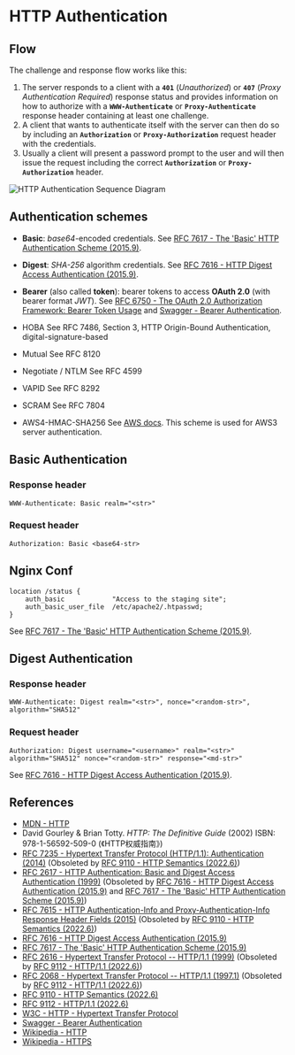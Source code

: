 # HTTP Authentication

## Flow

The challenge and response flow works like this:

1. The server responds to a client with a **`401`** (*Unauthorized*)
or **`407`** (*Proxy Authentication Required*) response status
and provides information on how to authorize
with a **`WWW-Authenticate`** or **`Proxy-Authenticate`** response header
containing at least one challenge.
2. A client that wants to authenticate itself with the server can then do so
by including an **`Authorization`** or **`Proxy-Authorization`** request header with the credentials.
3. Usually a client will present a password prompt to the user
and will then issue the request
including the correct **`Authorization`** or **`Proxy-Authorization`** header.

![HTTP Authentication Sequence Diagram](https://leven-cn.github.io/linux-cookbook/imgs/http-auth-sequence-diagram-noalpha.png)

## Authentication schemes

- **Basic**: *base64*-encoded credentials. See [RFC 7617 - The 'Basic' HTTP Authentication Scheme (2015.9)](https://www.rfc-editor.org/rfc/rfc7617).

- **Digest**: *SHA-256* algorithm credentials. See [RFC 7616 - HTTP Digest Access Authentication (2015.9)](https://www.rfc-editor.org/rfc/rfc7616).

- **Bearer** (also called **token**): bearer tokens to access **OAuth 2.0** (with bearer format *JWT*).
See [RFC 6750 - The OAuth 2.0 Authorization Framework: Bearer Token Usage](https://www.rfc-editor.org/rfc/rfc6750.html)
and [Swagger - Bearer Authentication](https://swagger.io/docs/specification/authentication/bearer-authentication/).

- HOBA
See RFC 7486, Section 3, HTTP Origin-Bound Authentication, digital-signature-based

- Mutual
See RFC 8120

- Negotiate / NTLM
See RFC 4599

- VAPID
See RFC 8292

- SCRAM
See RFC 7804

- AWS4-HMAC-SHA256
See [AWS docs](https://docs.aws.amazon.com/AmazonS3/latest/API/sigv4-auth-using-authorization-header.html).
This scheme is used for AWS3 server authentication.

## Basic Authentication

### Response header

```http
WWW-Authenticate: Basic realm="<str>"
```

### Request header

```http
Authorization: Basic <base64-str>
```

## Nginx Conf

```nginx
location /status {
    auth_basic            "Access to the staging site";
    auth_basic_user_file  /etc/apache2/.htpasswd;
}
```

See [RFC 7617 - The 'Basic' HTTP Authentication Scheme (2015.9)](https://www.rfc-editor.org/rfc/rfc7617).

## Digest Authentication

### Response header

```http
WWW-Authenticate: Digest realm="<str>", nonce="<random-str>", algorithm="SHA512"
```

### Request header

```http
Authorization: Digest username="<username>" realm="<str>" algorithm="SHA512" nonce="<random-str>" response="<md-str>"
```

See [RFC 7616 - HTTP Digest Access Authentication (2015.9)](https://www.rfc-editor.org/rfc/rfc7616).

## References

<!-- markdownlint-disable line-length -->

- [MDN - HTTP](https://developer.mozilla.org/en-US/docs/Web/HTTP)
- David Gourley & Brian Totty. *HTTP: The Definitive Guide* (2002) ISBN: 978-1-56592-509-0 (《HTTP权威指南》)
- [RFC 7235 - Hypertext Transfer Protocol (HTTP/1.1): Authentication (2014)](https://www.rfc-editor.org/rfc/rfc7235) (Obsoleted by [RFC 9110 - HTTP Semantics (2022.6)](https://www.rfc-editor.org/rfc/rfc9110))
- [RFC 2617 - HTTP Authentication: Basic and Digest Access Authentication (1999)](https://www.rfc-editor.org/rfc/rfc2617) (Obsoleted by [RFC 7616 - HTTP Digest Access Authentication (2015.9)](https://www.rfc-editor.org/rfc/rfc7616) and [RFC 7617 - The 'Basic' HTTP Authentication Scheme (2015.9)](https://www.rfc-editor.org/rfc/rfc7617))
- [RFC 7615 - HTTP Authentication-Info and Proxy-Authentication-Info Response Header Fields (2015)](https://www.rfc-editor.org/rfc/rfc7615) (Obsoleted by [RFC 9110 - HTTP Semantics (2022.6)](https://www.rfc-editor.org/rfc/rfc9110))
- [RFC 7616 - HTTP Digest Access Authentication (2015.9)](https://www.rfc-editor.org/rfc/rfc7616)
- [RFC 7617 - The 'Basic' HTTP Authentication Scheme (2015.9)](https://www.rfc-editor.org/rfc/rfc7617)
- [RFC 2616 - Hypertext Transfer Protocol -- HTTP/1.1 (1999)](https://www.rfc-editor.org/rfc/rfc2616) (Obsoleted by [RFC 9112 - HTTP/1.1 (2022.6)](https://www.rfc-editor.org/rfc/rfc9112))
- [RFC 2068 - Hypertext Transfer Protocol -- HTTP/1.1 (1997.1)](https://www.rfc-editor.org/rfc/rfc2068) (Obsoleted by [RFC 9112 - HTTP/1.1 (2022.6)](https://www.rfc-editor.org/rfc/rfc9112))
- [RFC 9110 - HTTP Semantics (2022.6)](https://www.rfc-editor.org/rfc/rfc9110)
- [RFC 9112 - HTTP/1.1 (2022.6)](https://www.rfc-editor.org/rfc/rfc9112)
- [W3C - HTTP - Hypertext Transfer Protocol](https://www.w3.org/Protocols/)
- [Swagger - Bearer Authentication](https://swagger.io/docs/specification/authentication/bearer-authentication/)
- [Wikipedia - HTTP](https://en.wikipedia.org/wiki/Hypertext%20Transfer%20Protocol)
- [Wikipedia - HTTPS](https://en.wikipedia.org/wiki/HTTPS)

<!-- markdownlint-enable line-length -->
